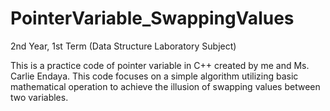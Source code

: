 # PointerVariable_SwappingValues
2nd Year, 1st Term (Data Structure Laboratory Subject)

This is a practice code of pointer variable in C++ created by me and Ms. Carlie Endaya. This code focuses on a simple algorithm utilizing basic mathematical operation to achieve the illusion of swapping values between two variables.